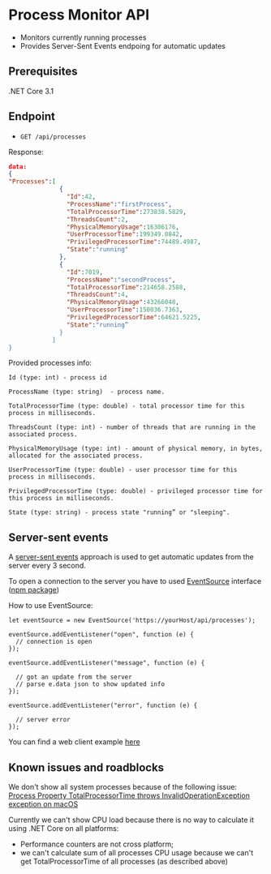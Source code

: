 # Process Monitor API

* Monitors currently running processes
* Provides Server-Sent Events endpoing for automatic updates

## Prerequisites
.NET Core 3.1

## Endpoint

* `GET /api/processes`

Response:

```json
data:
{
"Processes":[
              {
                "Id":42,
                "ProcessName":"firstProcess",
                "TotalProcessorTime":273838.5829,
                "ThreadsCount":2,
                "PhysicalMemoryUsage":16306176,
                "UserProcessorTime":199349.0842,
                "PrivilegedProcessorTime":74489.4987,
                "State":"running"
              },
              {
                "Id":7019,
                "ProcessName":"secondProcess",
                "TotalProcessorTime":214658.2588,
                "ThreadsCount":4,
                "PhysicalMemoryUsage":43266048,
                "UserProcessorTime":150036.7363,
                "PrivilegedProcessorTime":64621.5225,
                "State":"running”
              }
            ]
}
```

Provided processes info:

```
Id (type: int) - process id

ProcessName (type: string)  - process name.

TotalProcessorTime (type: double) - total processor time for this process in milliseconds.

ThreadsCount (type: int) - number of threads that are running in the associated process.

PhysicalMemoryUsage (type: int) - amount of physical memory, in bytes, allocated for the associated process.

UserProcessorTime (type: double) - user processor time for this process in milliseconds.

PrivilegedProcessorTime (type: double) - privileged processor time for this process in milliseconds.

State (type: string) - process state "running” or "sleeping".
```

## Server-sent events

A [server-sent events](https://javascript.info/server-sent-events) approach is used to get automatic updates from the server every 3 second.

To open a connection to the server you have to used [EventSource](https://developer.mozilla.org/en-US/docs/Web/API/EventSource) interface ([npm package](https://www.npmjs.com/package/eventsource))

How to use EventSource:

    let eventSource = new EventSource('https://yourHost/api/processes');
    
    eventSource.addEventListener("open", function (e) {
      // connection is open
    });
    
    eventSource.addEventListener("message", function (e) {
    
      // got an update from the server
      // parse e.data json to show updated info
    });
    
    eventSource.addEventListener("error", function (e) {
    
      // server error
    });

You can find a web client example [here](https://github.com/DmitryKhryukin/process-monitor/tree/master/src/Clients/Web)

## Known issues and roadblocks 

We don't show all system processes because of the following issue:
[Process Property TotalProcessorTime throws InvalidOperationException exception on macOS](https://github.com/dotnet/runtime/issues/36777)

Currently we can't show CPU load because there is no way to calculate it using .NET Core on all platforms:
- Performance counters are not cross platform;
- we can't calculate sum of all processes CPU usage because we can't get TotalProcessorTime of all processes (as described above)
